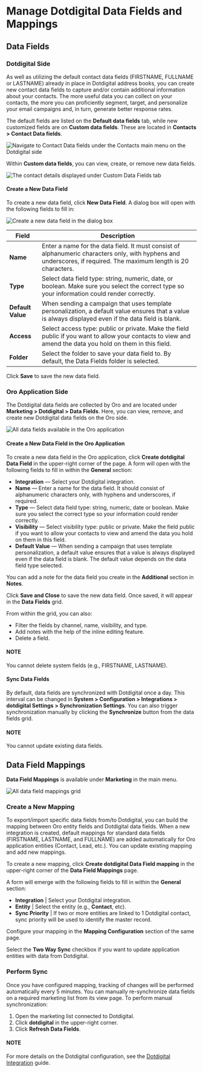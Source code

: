 <a id="user-guide-dotmailer-data-fields"></a>

# Manage Dotdigital Data Fields and Mappings

## Data Fields

### Dotdigital Side

As well as utilizing the default contact data fields (FIRSTNAME, FULLNAME or LASTNAME) already in place in Dotdigital address books, you can create new contact data fields to capture and/or contain additional information about your contacts. The more useful data you can collect on your contacts, the more you can proficiently segment, target, and personalize your email campaigns and, in turn, generate better response rates.

The default fields are listed on the **Default data fields** tab, while new customized fields are on **Custom data fields**. These are located in **Contacts > Contact Data fields**.

![Navigate to Contact Data fields under the Contacts main menu on the Dotdigital side](user/img/marketing/marketing/dotdigital/dt_contacts_contact_data_fields.png)

Within **Custom data fields**, you can view, create, or remove new data fields.

![The contact details displayed under Custom Data Fields tab](user/img/marketing/marketing/dotdigital/new_data_fields_example_dt.png)

#### Create a New Data Field

To create a new data field, click **New Data Field**. A dialog box will open with the following fields to fill in:

![Create a new data field in the dialog box](user/img/marketing/marketing/dotdigital/new_data_fields_create_dt.png)

| **Field**         | **Description**                                                                                                                                                   |
|-------------------|-------------------------------------------------------------------------------------------------------------------------------------------------------------------|
| **Name**          | Enter a name for the data field. It must consist of alphanumeric characters only, with hyphens and underscores, if required. The maximum length is 20 characters. |
| **Type**          | Select data field type: string, numeric, date, or boolean. Make sure you select the correct type so your information could render correctly.                      |
| **Default Value** | When sending a campaign that uses template personalization, a default value ensures that a value is always displayed even if the data field is blank.             |
| **Access**        | Select access type: public or private. Make the field public if you want to allow your contacts to view and amend the data you hold on them in this field.        |
| **Folder**        | Select the folder to save your data field to. By default, the Data Fields folder is selected.                                                                     |

Click **Save** to save the new data field.

### Oro Application Side

The Dotdigital data fields are collected by Oro and are located under **Marketing > Dotdigital > Data Fields**. Here, you can view, remove, and create new Dotdigital data fields on the Oro side.

![All data fields available in the Oro application](user/img/marketing/marketing/dotdigital/oro_data_fields_grid.png)

#### Create a New Data Field in the Oro Application

To create a new data field in the Oro application, click **Create dotdigital Data Field** in the upper-right corner of the page. A form will open with the following fields to fill in within the **General** section:

* **Integration** — Select your Dotdigital integration.
* **Name** — Enter a name for the data field. It should consist of alphanumeric characters only, with hyphens and underscores, if required.
* **Type** — Select data field type: string, numeric, date or boolean. Make sure you select the correct type so your information could render correctly.
* **Visibility** — Select visibility type: public or private. Make the field public if you want to allow your contacts to view and amend the data you hold on them in this field.
* **Default Value** — When sending a campaign that uses template personalization, a default value ensures that a value is always displayed even if the data field is blank. The default value depends on the data field type selected.

You can add a note for the data field you create in the **Additional** section in **Notes**.

Click **Save and Close** to save the new data field. Once saved, it will appear in the **Data Fields** grid.

From within the grid, you can also:

- Filter the fields by channel, name, visibility, and type.
- Add notes with the help of the inline editing feature.
- Delete a field.

#### NOTE
You cannot delete system fields (e.g., FIRSTNAME, LASTNAME).

#### Sync Data Fields

By default, data fields are synchronized with Dotdigital once a day. This interval can be changed in **System > Configuration > Integrations > dotdigital Settings > Synchronization Settings**. You can also trigger synchronization manually by clicking the **Synchronize** button from the data fields grid.

#### NOTE
You cannot update existing data fields.

## Data Field Mappings

**Data Field Mappings** is available under **Marketing** in the main menu.

![All data field mappings grid](user/img/marketing/marketing/dotdigital/data_field_mappings.png)

### Create a New Mapping

To export/import specific data fields from/to Dotdigital, you can build the mapping between Oro entity fields and Dotdigital data fields. When a new integration is created, default mappings for standard data fields (FIRSTNAME, LASTNAME, and FULLNAME) are added automatically for Oro application entities (Contact, Lead, etc.). You can update existing mapping and add new mappings.

To create a new mapping, click **Create dotdigital Data Field mapping** in the upper-right corner of the **Data Field Mappings** page.

A form will emerge with the following fields to fill in within the **General** section:

* **Integration**   | Select your Dotdigital integration.
* **Entity**        | Select the entity (e.g., **Contact**, etc).
* **Sync Priority** | If two or more entities are linked to 1 Dotdigital contact, sync priority will be used to identify the master record.

<!-- .. image:: /user/img/marketing/marketing/Dotdigital/data_field_mapping_form.jpg
:alt: Fill in the data field mapping details to create a new mapping -->

Configure your mapping in the **Mapping Configuration** section of the same page.

Select the **Two Way Sync** checkbox if you want to update application entities with data from Dotdigital.

### Perform Sync

Once you have configured mapping, tracking of changes will be performed automatically every 5 minutes. You can manually re-synchronize data fields on a required marketing list from its view page. To perform manual synchronization:

1. Open the marketing list connected to Dotdigital.
2. Click **dotdigital** in the upper-right corner.
3. Click **Refresh Data Fields**.

<!-- .. image:: /user/img/marketing/marketing/dotdigital/refresh_data_fields.jpg
:alt: Navigate to the Refresh Data Fields button under dotmailer -->

#### NOTE
For more details on the Dotdigital configuration, see the [Dotdigital Integration](../../system/configuration/system/integrations/dotdigital-integration-settings.md#admin-configuration-dotmailer-integration-settings) guide.
